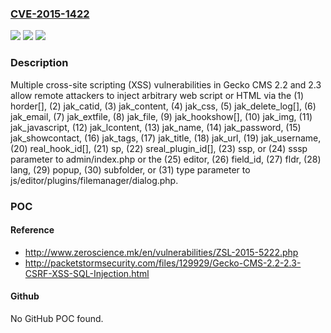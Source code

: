 ### [CVE-2015-1422](https://cve.mitre.org/cgi-bin/cvename.cgi?name=CVE-2015-1422)
![](https://img.shields.io/static/v1?label=Product&message=n%2Fa&color=blue)
![](https://img.shields.io/static/v1?label=Version&message=n%2Fa&color=blue)
![](https://img.shields.io/static/v1?label=Vulnerability&message=n%2Fa&color=brighgreen)

### Description

Multiple cross-site scripting (XSS) vulnerabilities in Gecko CMS 2.2 and 2.3 allow remote attackers to inject arbitrary web script or HTML via the (1) horder[], (2) jak_catid, (3) jak_content, (4) jak_css, (5) jak_delete_log[], (6) jak_email, (7) jak_extfile, (8) jak_file, (9) jak_hookshow[], (10) jak_img, (11) jak_javascript, (12) jak_lcontent, (13) jak_name, (14) jak_password, (15) jak_showcontact, (16) jak_tags, (17) jak_title, (18) jak_url, (19) jak_username, (20) real_hook_id[], (21) sp, (22) sreal_plugin_id[], (23) ssp, or (24) sssp parameter to admin/index.php or the (25) editor, (26) field_id, (27) fldr, (28) lang, (29) popup, (30) subfolder, or (31) type parameter to js/editor/plugins/filemanager/dialog.php.

### POC

#### Reference
- http://www.zeroscience.mk/en/vulnerabilities/ZSL-2015-5222.php
- http://packetstormsecurity.com/files/129929/Gecko-CMS-2.2-2.3-CSRF-XSS-SQL-Injection.html

#### Github
No GitHub POC found.

